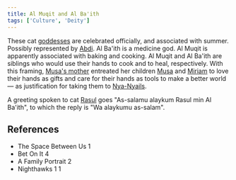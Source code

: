 ```yaml
---
title: Al Muqit and Al Ba'ith
tags: ['Culture', 'Deity']
---
```

These cat [goddesses](_wiki/gods.md) are celebrated officially, and associated with summer. Possibly represented by [Abdi](_wiki/abdi.md).
Al Ba'ith is a medicine god. Al Muqit is apparently associated with baking and cooking. Al Muqit and Al Ba'ith are siblings who would use their hands to cook and to heal, respectively. With this framing, [Musa's mother](_wiki/musas-mother.md) entreated her children [Musa](_wiki/musa.md) and [Miriam](_wiki/miriam.md) to love their hands as gifts and care for their hands as tools to make a better world — as justification for taking them to [Nya-Nyails](_wiki/nya-nyails.md).

A greeting spoken to cat [Rasul](_wiki/rasul.md) goes "As-salamu alaykum Rasul min Al Ba'ith", to which the reply is "Wa alaykumu as-salam".

## References
- The Space Between Us 1
- Bet On It 4
- A Family Portrait 2
- Nighthawks 1
1

